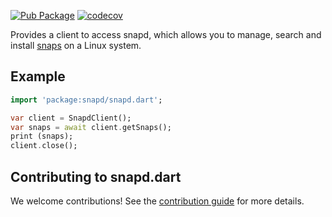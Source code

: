 [![Pub Package](https://img.shields.io/pub/v/snapd.svg)](https://pub.dev/packages/snapd)
[![codecov](https://codecov.io/gh/canonical/snapd.dart/branch/main/graph/badge.svg?token=QX3FFA5R9S)](https://codecov.io/gh/canonical/snapd.dart)

Provides a client to access snapd, which allows you to manage, search and install [snaps](https://snapcraft.io/) on a Linux system.

## Example

```dart
import 'package:snapd/snapd.dart';

var client = SnapdClient();
var snaps = await client.getSnaps();
print (snaps);
client.close();
```

## Contributing to snapd.dart

We welcome contributions! See the [contribution guide](CONTRIBUTING.md) for more details.
